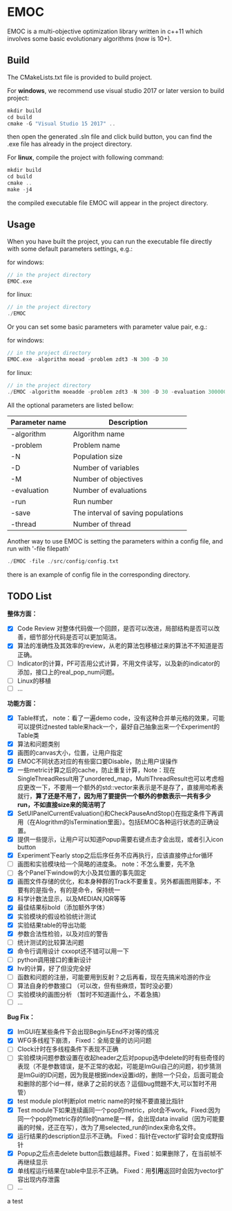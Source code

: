 # EMOC

EMOC is a multi-objective optimization library written in c++11 which involves some basic evolutionary algorithms (now is 10+). 



## Build

The CMakeLists.txt file is provided to build project.

For **windows**, we recommend  use visual studio 2017 or later version to build project:

```c++
mkdir build
cd build
cmake -G "Visual Studio 15 2017" ..
```

then open the generated .sln file and click build button, you can find the .exe file has already in the project directory. 



For **linux**, compile the project with following command:

```c++
mkdir build
cd build
cmake ..
make -j4
```

the compiled executable file EMOC will appear in the project directory.

  

## Usage

When you have built the project, you can run the executable file directly with some default parameters settings, e.g.:

for windows:

```c++
// in the project directory
EMOC.exe
```

for linux:

```c++
// in the project directory
./EMOC
```



Or you can set some basic parameters with parameter value pair, e.g.:

for windows:

```c++
// in the project directory
EMOC.exe -algorithm moead -problem zdt3 -N 300 -D 30
```

for linux:

```c++
// in the project directory
./EMOC -algorithm moeadde -problem zdt3 -N 300 -D 30 -evaluation 300000
```

All the optional parameters are listed bellow:

| Parameter name | Description                        |
| -------------- | ---------------------------------- |
| -algorithm     | Algorithm name                     |
| -problem       | Problem name                       |
| -N             | Population size                    |
| -D             | Number of variables                |
| -M             | Number of objectives               |
| -evaluation    | Number of evaluations              |
| -run           | Run number                         |
| -save          | The interval of saving populations |
| -thread        | Number of thread                   |



Another way to use EMOC is setting the parameters within a config file, and run with '-file filepath'

```c++
./EMOC -file ./src/config/config.txt
```

there is an example of config file in the corresponding directory.





## TODO List

**整体方面：**

- [x] Code Review 对整体代码做一个回顾，是否可以改进，局部结构是否可以改善，细节部分代码是否可以更加简洁。
- [x] 算法的准确性及其效率的review，从老的算法包移植过来的算法不不知道是否正确。
- [ ] Indicator的计算，PF可否用公式计算，不用文件读写，以及新的indicator的添加，接口上的real_pop_num问题。
- [ ] Linux的移植
- [ ] ...

**功能方面：**

- [x] Table样式， note：看了一遍demo code，没有这种合并单元格的效果，可能可以提供过nested table来hack一个，最好自己抽象出来一个Experiment的Table类
- [x] 算法和问题类别
- [x] 画图的canvas大小，位置，让用户指定
- [x] EMOC不同状态对应的有些窗口要Disable，防止用户误操作
- [x] 一些metric计算之后的cache，防止重复计算，Note：现在SingleThreadResult用了unordered_map，MultiThreadResult也可以考虑相应更改一下，不要用一个额外的std::vector<bool>来表示是不是存了，直接用哈希表就行，**算了还是不用了，因为用了要提供一个额外的参数表示一共有多少run，不如直接size来的简洁明了**
- [x] SetUIPanelCurrentEvaluation()和CheckPauseAndStop()在指定条件下再调用（在Alogrithm的IsTermination里面）。包括EMOC各种运行状态的正确设置。
- [x] 提供一些提示，让用户可以知道Popup需要右键点击才会出现，或者引入icon button
- [x] Experiment下early stop之后后序任务不应再执行，应该直接停止for循环
- [ ] 画图和实验模块给一个简略的进度条。 note：不怎么重要，先不急
- [ ] 各个Panel下window的大小及其位置的事先固定
- [x] 画图文件存储的优化，和本身种群的Track不要重复。另外都画图用脚本，不要有的是指令，有的是命令，保持统一
- [x] 科学计数法显示，以及MEDIAN,IQR等等
- [x] 最佳结果标bold（添加额外字体）
- [x] 实验模块的假设检验统计测试
- [x] 实验结果table的导出功能
- [x] 参数合法性检验，以及对应的警告
- [ ] 统计测试的比较算法问题
- [x] 命令行调用设计 cxxopt还不错可以用一下
- [ ] python调用接口的重新设计
- [x] hv的计算，好了但没完全好
- [ ] 函数和问题的注册，可能要用到反射？之后再看，现在先搞米哈游的作业
- [ ] 算法自身的参数接口 （可以改，但有些麻烦，暂时没必要）
- [ ] 实验模块的画图分析  （暂时不知道画什么，不着急搞）
- [ ] ...

**Bug Fix：** 

- [x] ImGUI在某些条件下会出现Begin与End不对等的情况
- [x] WFG多线程下崩溃， Fixed：全局变量的访问问题
- [ ] Clock计时在多线程条件下表现不正确
- [ ] 实验模块问题参数设置在收起header之后对popup选中delete的时有些奇怪的表现（不是参数错误，是不正常的收起，可能是ImGui自己的问题，初步猜测是ImGui的ID问题，因为我是根据index设置id的，删除一个只会，后面可能会和删除的那个id一样，继承了之前的状态？這個bug問題不大,可以暂时不用管）
- [x] test module plot判断plot metric name的时候不要直接比指针
- [x] Test module下如果连续画同一个pop的metric，plot会不work。Fixed:因为同一个pop的metric存的file的name是一样，会出现data invalid（因为可能要画的时候，还正在写），改为了用selected_run的index来命名文件。
- [x] 运行结果的description显示不正确。 Fixed：指针在vector扩容时会变成野指针
- [x] Popup之后点击delete button后数组越界。Fixed：如果删除了，在当前帧不再继续显示
- [x] 单线程运行结果在table中显示不正确。 Fixed：用**引用**返回时会因为vector扩容出现内存泄露
- [ ] ...

a test



